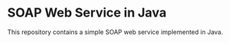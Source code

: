 # SOAP Web Service in Java

This repository contains a simple SOAP web service implemented in Java.
